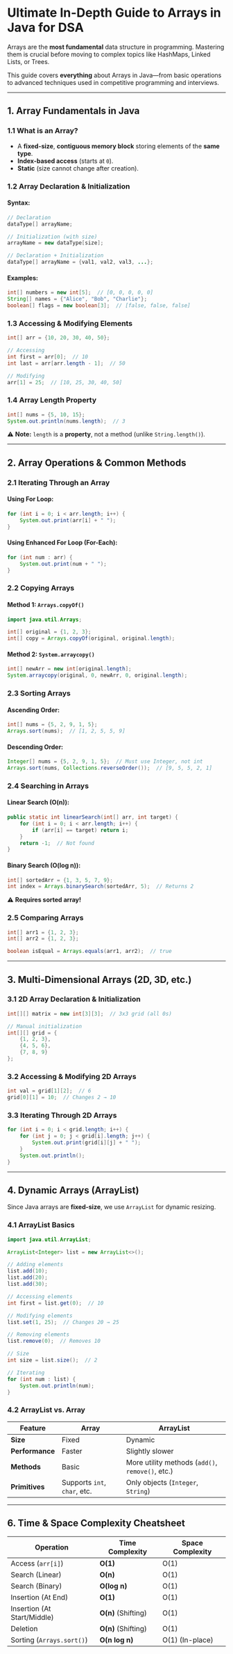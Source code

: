 # **Ultimate In-Depth Guide to Arrays in Java for DSA**  

Arrays are the **most fundamental** data structure in programming. Mastering them is crucial before moving to complex topics like HashMaps, Linked Lists, or Trees.  

This guide covers **everything** about Arrays in Java—from basic operations to advanced techniques used in competitive programming and interviews.  

---

## **1. Array Fundamentals in Java**  
### **1.1 What is an Array?**  
- A **fixed-size**, **contiguous memory block** storing elements of the **same type**.  
- **Index-based access** (starts at `0`).  
- **Static** (size cannot change after creation).  

### **1.2 Array Declaration & Initialization**  
#### **Syntax:**  
```java
// Declaration
dataType[] arrayName;  

// Initialization (with size)
arrayName = new dataType[size];  

// Declaration + Initialization
dataType[] arrayName = {val1, val2, val3, ...};  
```  

#### **Examples:**  
```java
int[] numbers = new int[5];  // [0, 0, 0, 0, 0]
String[] names = {"Alice", "Bob", "Charlie"};  
boolean[] flags = new boolean[3];  // [false, false, false]
```  

### **1.3 Accessing & Modifying Elements**  
```java
int[] arr = {10, 20, 30, 40, 50};  

// Accessing
int first = arr[0];  // 10  
int last = arr[arr.length - 1];  // 50  

// Modifying
arr[1] = 25;  // [10, 25, 30, 40, 50]  
```  

### **1.4 Array Length Property**  
```java
int[] nums = {5, 10, 15};  
System.out.println(nums.length);  // 3  
```  
⚠️ **Note:** `length` is a **property**, not a method (unlike `String.length()`).  

---

## **2. Array Operations & Common Methods**  
### **2.1 Iterating Through an Array**  
#### **Using For Loop:**  
```java
for (int i = 0; i < arr.length; i++) {
    System.out.print(arr[i] + " ");
}
```  
#### **Using Enhanced For Loop (For-Each):**  
```java
for (int num : arr) {
    System.out.print(num + " ");
}
```  

### **2.2 Copying Arrays**  
#### **Method 1: `Arrays.copyOf()`**  
```java
import java.util.Arrays;

int[] original = {1, 2, 3};  
int[] copy = Arrays.copyOf(original, original.length);  
```  

#### **Method 2: `System.arraycopy()`**  
```java
int[] newArr = new int[original.length];  
System.arraycopy(original, 0, newArr, 0, original.length);  
```  

### **2.3 Sorting Arrays**  
#### **Ascending Order:**  
```java
int[] nums = {5, 2, 9, 1, 5};  
Arrays.sort(nums);  // [1, 2, 5, 5, 9]  
```  

#### **Descending Order:**  
```java
Integer[] nums = {5, 2, 9, 1, 5};  // Must use Integer, not int  
Arrays.sort(nums, Collections.reverseOrder());  // [9, 5, 5, 2, 1]  
```  

### **2.4 Searching in Arrays**  
#### **Linear Search (O(n)):**  
```java
public static int linearSearch(int[] arr, int target) {
    for (int i = 0; i < arr.length; i++) {
        if (arr[i] == target) return i;
    }
    return -1;  // Not found
}
```  

#### **Binary Search (O(log n)):**  
```java
int[] sortedArr = {1, 3, 5, 7, 9};  
int index = Arrays.binarySearch(sortedArr, 5);  // Returns 2  
```  
⚠️ **Requires sorted array!**  

### **2.5 Comparing Arrays**  
```java
int[] arr1 = {1, 2, 3};  
int[] arr2 = {1, 2, 3};  

boolean isEqual = Arrays.equals(arr1, arr2);  // true  
```  

---

## **3. Multi-Dimensional Arrays (2D, 3D, etc.)**  
### **3.1 2D Array Declaration & Initialization**  
```java
int[][] matrix = new int[3][3];  // 3x3 grid (all 0s)  

// Manual initialization  
int[][] grid = {
    {1, 2, 3},
    {4, 5, 6},
    {7, 8, 9}
};  
```  

### **3.2 Accessing & Modifying 2D Arrays**  
```java
int val = grid[1][2];  // 6  
grid[0][1] = 10;  // Changes 2 → 10  
```  

### **3.3 Iterating Through 2D Arrays**  
```java
for (int i = 0; i < grid.length; i++) {  
    for (int j = 0; j < grid[i].length; j++) {  
        System.out.print(grid[i][j] + " ");  
    }  
    System.out.println();  
}  
```  

---

## **4. Dynamic Arrays (ArrayList)**  
Since Java arrays are **fixed-size**, we use `ArrayList` for dynamic resizing.  

### **4.1 ArrayList Basics**  
```java
import java.util.ArrayList;  

ArrayList<Integer> list = new ArrayList<>();  

// Adding elements  
list.add(10);  
list.add(20);  
list.add(30);  

// Accessing elements  
int first = list.get(0);  // 10  

// Modifying elements  
list.set(1, 25);  // Changes 20 → 25  

// Removing elements  
list.remove(0);  // Removes 10  

// Size  
int size = list.size();  // 2  

// Iterating  
for (int num : list) {  
    System.out.println(num);  
}  
```  

### **4.2 ArrayList vs. Array**  
| Feature        | Array | ArrayList |
|---------------|-------|-----------|
| **Size**      | Fixed | Dynamic   |
| **Performance** | Faster | Slightly slower |
| **Methods**   | Basic | More utility methods (`add()`, `remove()`, etc.) |
| **Primitives** | Supports `int`, `char`, etc. | Only objects (`Integer`, `String`) |


---

## **6. Time & Space Complexity Cheatsheet**  
| Operation | Time Complexity | Space Complexity |
|-----------|----------------|------------------|
| Access (`arr[i]`) | **O(1)** | O(1) |
| Search (Linear) | **O(n)** | O(1) |
| Search (Binary) | **O(log n)** | O(1) |
| Insertion (At End) | **O(1)** | O(1) |
| Insertion (At Start/Middle) | **O(n)** (Shifting) | O(1) |
| Deletion | **O(n)** (Shifting) | O(1) |
| Sorting (`Arrays.sort()`) | **O(n log n)** | O(1) (In-place) |
